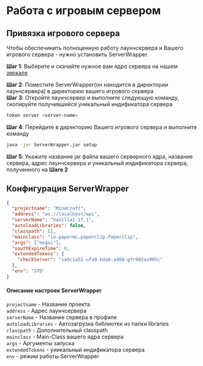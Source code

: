 # Работа с игровым сервером

## Привязка игрового сервера

Чтобы обеспечинить полноценную работу лаунчсервера и Вашего игрового сервера - нужно установить ServerWrapper.

**Шаг 1**: Выберите и скачайте нужное вам ядро сервера на нашем [зеркале](https://mirror.gravit-laucnher.ru)

**Шаг 2**: Поместите ServerWrapper(он находится в директории лаунчсервера) в директорию вашего игрового сервера  
**Шаг 3**: Откройте лаунчсервер и выполните следующую команду, скопируйте получившийся уникальный индификатора сервера

```bash
token server <server-name>
```

**Шаг 4**: Перейдите в директорию Вашего игрового сервера и выполните команду

 ```bash
java -jar ServerWrapper.jar setup
```

**Шаг 5**: Укажите название jar файла вашего серверного ядра, название сервера, адрес лаунчсервера и уникальный индификатора сервера, полученного на **Шаге 2**

## Конфигурация ServerWrapper

```json
{
  "projectname": "MineCraft",
  "address": "ws://localhost/api",
  "serverName": "Vanilla1.17.1",
  "autoloadLibraries": false,
  "classpath": [],
  "mainclass": "io.papermc.paperclip.Paperclip",
  "args": ["nogui"],
  "oauthExpireTime": 0,
  "extendedTokens": {
    "checkServer": "sa9c1a52-ufa9-kda6-a488-gfr802av905c"
  },
  "env": "STD"
}
```

#### Описание настроек ServerWrapper

`projectname` - Название проекта  
`address` - Адрес лаунчсервера  
`serverName` - Название сервера в профиле  
`autoloadLibraries` - Автозагрузка библиотек из папки libraries  
`classpath` - Дополнительный classpath  
`mainclass` - Main-Class вашего ядра сервера  
`args` - Аргументы запуска  
`extendedTokens` - уникальный индификатора сервера  
`env` - режим работы ServerWrapper  
